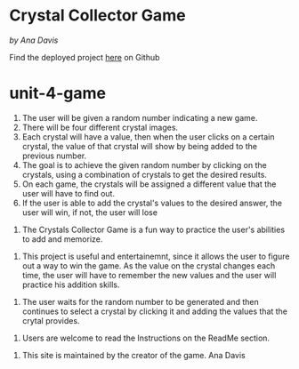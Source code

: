 # Crystal Collector Game
*by Ana Davis*

Find the deployed project [here](https://anaceci01.github.io/unit-4-game/) on Github



# unit-4-game

<!-- Instructions. -->
1. The user will be given a random number indicating a new game. 
2. There will be four different crystal images. 
3. Each crystal will have a value, then when the user clicks on a certain crystal, the value of that crystal will show by being added to the previous number. 
4. The goal is to achieve the given random number by clicking on the crystals, using a combination of crystals to get the desired results.
5. On each game, the crystals will be assigned a different value that the user will have to find out. 
6. If the user is able to add the crystal's values to the desired answer, the user will win, if not, the user will lose

<!--What the project does-->
1. The Crystals Collector Game is a fun way to practice the user's abilities to add and memorize.


<!-- Why the project is useful. -->
1. This project is useful and entertainemnt, since it allows the user to figure out a way to win the game. As the value on the crystal changes each time, the user will have to remember the new values and the user will practice his addition skills.



<!-- How users can get started with the project. -->
1. The user waits for the random number to be generated and then continues to select a crystal by clicking it and adding the values that the crytal provides.



<!-- Where users can get help with your project. -->
1. Users are welcome to read the Instructions on the ReadMe section.



<!-- Who maintains and contributes to the project. -->
1. This site is maintained by the creator of the game. Ana Davis